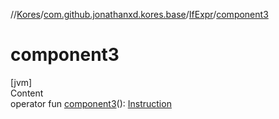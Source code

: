 //[Kores](../../index.md)/[com.github.jonathanxd.kores.base](../index.md)/[IfExpr](index.md)/[component3](component3.md)



# component3  
[jvm]  
Content  
operator fun [component3](component3.md)(): [Instruction](../../com.github.jonathanxd.kores/-instruction/index.md)  



